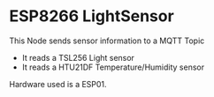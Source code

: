 # ESP8266 LightSensor

This Node sends sensor information to a MQTT Topic
- It reads a TSL256 Light sensor
- It reads a HTU21DF Temperature/Humidity sensor

Hardware used is a ESP01.